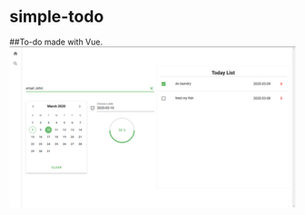 # simple-todo
##To-do made with Vue.
![todo-image](https://github.com/Noriuki/Simple-Todo/blob/master/todo.png)
